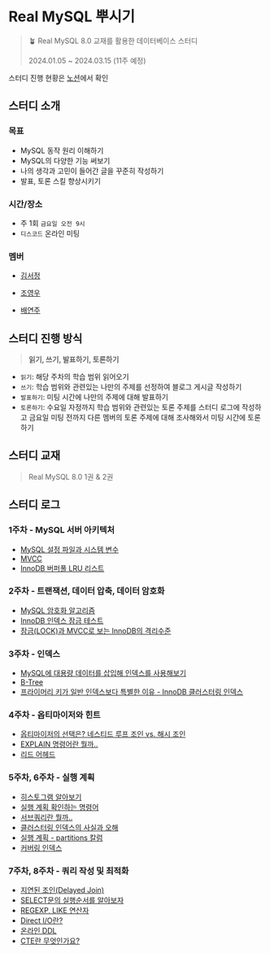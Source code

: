# Real MySQL 뿌시기

> 🪴 Real MySQL 8.0 교재를 활용한 데이터베이스 스터디
> 
> 2024.01.05 ~ 2024.03.15 (11주 예정)

스터디 진행 현황은 [노션](https://lacy-pirate-0e4.notion.site/Real-MySQL-4c68877d2ded42918bb8f6d0d684a0de?pvs=4)에서 확인

## 스터디 소개

### 목표

- MySQL 동작 원리 이해하기
- MySQL의 다양한 기능 써보기
- 나의 생각과 고민이 들어간 글을 꾸준히 작성하기
- 발표, 토론 스킬 향상시키기

### 시간/장소

- 주 1회 `금요일 오전 9시`
- `디스코드` 온라인 미팅

### 멤버
- [김서정](https://github.com/kimsj-git)

- [조영우](https://github.com/choyoungwoo9)

- [배연주](https://github.com/kiteB)

## 스터디 진행 방식

> **읽기, 쓰기, 발표하기, 토론하기**
> 
- `읽기`: 해당 주차의 학습 범위 읽어오기
- `쓰기`: 학습 범위와 관련있는 나만의 주제를 선정하여 블로그 게시글 작성하기
- `발표하기`: 미팅 시간에 나만의 주제에 대해 발표하기
- `토론하기`: 수요일 자정까지 학습 범위와 관련있는 토론 주제를 스터디 로그에 작성하고 금요일 미팅 전까지 다른 멤버의 토론 주제에 대해 조사해와서 미팅 시간에 토론하기

## 스터디 교재

> Real MySQL 8.0 1권 & 2권
> 


## 스터디 로그

### 1주차 - MySQL 서버 아키텍처
- [MySQL 설정 파일과 시스템 변수](https://babyshark.tistory.com/20)
- [MVCC](https://coji.tistory.com/148)
- [InnoDB 버퍼풀 LRU 리스트](https://duddn.tistory.com/18)

### 2주차 - 트랜잭션, 데이터 압축, 데이터 암호화
- [MySQL 암호화 알고리즘](https://coji.tistory.com/149)
- [InnoDB 인덱스 잠금 테스트](https://babyshark.tistory.com/21)
- [잠금(LOCK)과 MVCC로 보는 InnoDB의 격리수준](https://duddn.tistory.com/19)

### 3주차 - 인덱스
- [MySQL에 대용량 데이터를 삽입해 인덱스를 사용해보기](https://duddn.tistory.com/20)
- [B-Tree](https://coji.tistory.com/150)
- [프라이머리 키가 일반 인덱스보다 특별한 이유 - InnoDB 클러스터링 인덱스](https://babyshark.tistory.com/22)

### 4주차 - 옵티마이저와 힌트
- [옵티마이저의 선택은? 네스티드 루프 조인 vs. 해시 조인](https://babyshark.tistory.com/25)
- [EXPLAIN 명령어란 뭘까..](https://duddn.tistory.com/21)
- [리드 어헤드](https://coji.tistory.com/151)

### 5주차, 6주차 - 실행 계획
- [히스토그램 알아보기](https://coji.tistory.com/154)
- [실행 계획 확인하는 명령어](https://babyshark.tistory.com/27)
- [서브쿼리란 뭘까..](https://duddn.tistory.com/22)
- [클러스터링 인덱스의 사실과 오해](https://duddn.tistory.com/23)
- [실행 계획 - partitions 칼럼](https://coji.tistory.com/155)
- [커버링 인덱스](https://babyshark.tistory.com/28)

### 7주차, 8주차 - 쿼리 작성 및 최적화
- [지연된 조인(Delayed Join)](https://babyshark.tistory.com/29)
- [SELECT문의 실행순서를 알아보자](https://duddn.tistory.com/24)
- [REGEXP, LIKE 연산자](https://coji.tistory.com/156)
- [Direct I/O란?](https://coji.tistory.com/157#article-4--ref)
- [온라인 DDL](https://babyshark.tistory.com/30)
- [CTE란 무엇인가요?](https://duddn.tistory.com/25)
